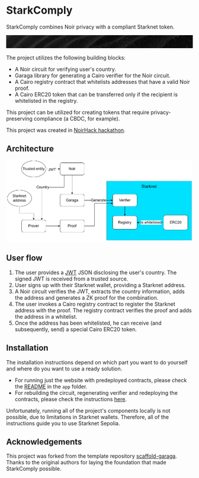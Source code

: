 # StarkComply

StarkComply combines Noir privacy with a compliant Starknet token.

![](noirhack-bg.png)

The project utilizes the following building blocks:
- A Noir circuit for verifying user's country.
- Garaga library for generating a Cairo verifier for the Noir circuit.
- A Cairo registry contract that whitelists addresses that have a valid Noir proof.
- A Cairo ERC20 token that can be transferred only if the recipient is whitelisted in the registry.

This project can be utilized for creating tokens that require privacy-preserving compliance (a CBDC, for example).

This project was created in [NoirHack hackathon](https://www.noirhack.com/).

## Architecture

![Usage Flow](./noirhack-flow.png)

## User flow

1. The user provides a [JWT](https://jwt.io/) JSON disclosing the user's country. The signed JWT is received from a trusted source.
1. User signs up with their Starknet wallet, providing a Starknet address.
1. A Noir circuit verifies the JWT, extracts the country information, adds the address and generates a ZK proof for the combination.
1. The user invokes a Cairo registry contract to register the Starknet address with the proof. The registry contract verifies the proof and adds the address in a whitelist.
1. Once the address has been whitelisted, he can receive (and subsequently, send) a special Cairo ERC20 token.

## Installation

The installation instructions depend on which part you want to do yourself and where do you want to use a ready solution.

- For running just the website with predeployed contracts, please check the [README](/app/README) in the `app` folder.
- For rebuilding the circuit, regenerating verifier and redeploying the contracts, please check the instructions [here](INSTALLATION.md).

Unfortunately, running all of the project's components locally is not possible, due to limitations in Starknet wallets. Therefore, all of the instructions guide you to use Starknet Sepolia.

## Acknowledgements

This project was forked from the template repository [scaffold-garaga](https://github.com/m-kus/scaffold-garaga). Thanks to the original authors for laying the foundation that made StarkComply possible.